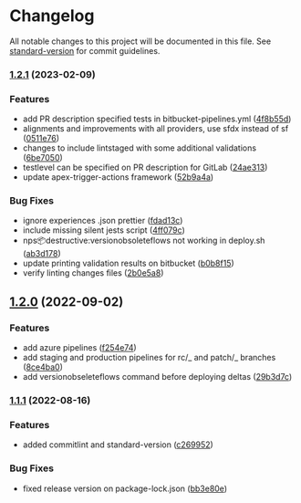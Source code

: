 # Changelog

All notable changes to this project will be documented in this file. See [standard-version](https://github.com/conventional-changelog/standard-version) for commit guidelines.

### [1.2.1](https://github.com/Nakama-Partnering-Services/nakama-project-scaffolding/compare/v1.2.0...v1.2.1) (2023-02-09)

### Features

-   add PR description specified tests in bitbucket-pipelines.yml ([4f8b55d](https://github.com/Nakama-Partnering-Services/nakama-project-scaffolding/commit/4f8b55ddf368225718a2b8ec97788223a08dc3be))
-   alignments and improvements with all providers, use sfdx instead of sf ([0511e76](https://github.com/Nakama-Partnering-Services/nakama-project-scaffolding/commit/0511e76262463c554fb8c6c188fbcd57b031fdd7))
-   changes to include lintstaged with some additional validations ([6be7050](https://github.com/Nakama-Partnering-Services/nakama-project-scaffolding/commit/6be7050280ff0670376eae5bb01787f3afc5dbfc))
-   testlevel can be specified on PR description for GitLab ([24ae313](https://github.com/Nakama-Partnering-Services/nakama-project-scaffolding/commit/24ae313accb525cfc2c004c7aab306bf291ba5fe))
-   update apex-trigger-actions framework ([52b9a4a](https://github.com/Nakama-Partnering-Services/nakama-project-scaffolding/commit/52b9a4a9744a47b3cd0347f18c08899716fd1c2a))

### Bug Fixes

-   ignore experiences .json prettier ([fdad13c](https://github.com/Nakama-Partnering-Services/nakama-project-scaffolding/commit/fdad13cb38bf112df72362459f32a4cf853a5ecd))
-   include missing silent jests script ([4ff079c](https://github.com/Nakama-Partnering-Services/nakama-project-scaffolding/commit/4ff079c171c9eac54664944759fb56f313680569))
-   nps:package:destructive:versionobsoleteflows not working in deploy.sh ([ab3d178](https://github.com/Nakama-Partnering-Services/nakama-project-scaffolding/commit/ab3d17813d18089bb98b6dfe99010188628a3c68))
-   update printing validation results on bitbucket ([b0b8f15](https://github.com/Nakama-Partnering-Services/nakama-project-scaffolding/commit/b0b8f158d5ecb59f05ee05aa22444c85521873f0))
-   verify linting changes files ([2b0e5a8](https://github.com/Nakama-Partnering-Services/nakama-project-scaffolding/commit/2b0e5a84f5f6bf08c2f19d03d5d10a0293b561dc))

## [1.2.0](https://github.com/Nakama-Partnering-Services/nakama-project-scaffolding/compare/v1.1.1...v1.2.0) (2022-09-02)

### Features

-   add azure pipelines ([f254e74](https://github.com/Nakama-Partnering-Services/nakama-project-scaffolding/commit/f254e745ef7a1246b2a1c2a90bb26182c2e9b712))
-   add staging and production pipelines for rc/_ and patch/_ branches ([8ce4ba0](https://github.com/Nakama-Partnering-Services/nakama-project-scaffolding/commit/8ce4ba0aab8472b07115486459c942bddca02a69))
-   add versionobseleteflows command before deploying deltas ([29b3d7c](https://github.com/Nakama-Partnering-Services/nakama-project-scaffolding/commit/29b3d7c5dcf9838b4132e58edfe9d5371d1395dc))

### [1.1.1](https://github.com/Nakama-Partnering-Services/nakama-project-scaffolding/compare/v1.1.0...v1.1.1) (2022-08-16)

### Features

-   added commitlint and standard-version ([c269952](https://github.com/Nakama-Partnering-Services/nakama-project-scaffolding/commit/c269952df2e413beb826c0a9d8a303fcef6c0b24))

### Bug Fixes

-   fixed release version on package-lock.json ([bb3e80e](https://github.com/Nakama-Partnering-Services/nakama-project-scaffolding/commit/bb3e80e96f90e22276b3a7a984a4abcb04cf0db5))
